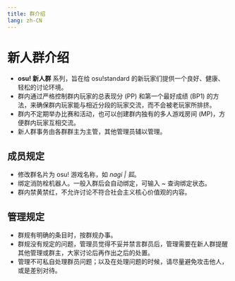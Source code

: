 ```yaml
---
title: 群介绍
lang: zh-CN
---
```


# 新人群介绍

- **osu! 新人群** 系列，旨在给 osu!standard 的新玩家们提供一个良好、健康、轻松的讨论环境。
- 群内通过严格控制群内玩家的总表现分 (PP) 和第一个最好成绩 (BP1) 的方法，来确保群内玩家能与相近分段的玩家交流，而不会被老玩家所排挤。
- 群内不定期举办比赛和活动，也可以创建群内独有的多人游戏房间 (MP)，方便群内玩家互相交流。
- 新人群事务由各群群主为主管，其他管理员辅以管理。

## 成员规定

- 修改群名片为 osu! 游戏名称，如 *nagi | 狐*。
- 绑定消防栓机器人。一般入群后会自动绑定，可输入 \~ 查询绑定状态。
- 群内禁黄禁红，不允许讨论不符合社会主义核心价值观的内容。

## 管理规定

- 群规有明确的条目时，按群规办事。
- 群规没有规定的问题，管理员觉得不妥并禁言群员后，管理需要在新人群提醒其他管理或群主，大家讨论后再作出之后的处置。
- 管理不可私自处理群员问题；以及在处理问题的时候，请尽量避免攻击他人，或是差别对待。
